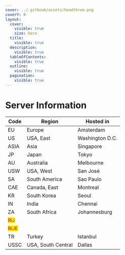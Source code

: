 ```yaml
---
cover: ../.gitbook/assets/headthree.png
coverY: 0
layout:
  cover:
    visible: true
    size: hero
  title:
    visible: true
  description:
    visible: true
  tableOfContents:
    visible: true
  outline:
    visible: true
  pagination:
    visible: true
---
```


# Server Information

| Code                                | Region             | Hosted in       |
| ----------------------------------- | ------------------ | --------------- |
| EU                                  | Europe             | Amsterdam       |
| US                                  | USA, East          | Washington D.C. |
| ASIA                                | Asia               | Singapore       |
| JP                                  | Japan              | Tokyo           |
| AU                                  | Australia          | Melbourne       |
| USW                                 | USA, West          | San José        |
| SA                                  | South America      | Sao Paulo       |
| CAE                                 | Canada, East       | Montreal        |
| KR                                  | South Korea        | Seoul           |
| IN                                  | India              | Chennai         |
| ZA                                  | South Africa       | Johannesburg    |
| <mark style="color:red;">RU</mark>  |                    |                 |
| <mark style="color:red;">RUE</mark> |                    |                 |
| TR                                  | Turkey             | Istanbul        |
| USSC                                | USA, South Central | Dallas          |
